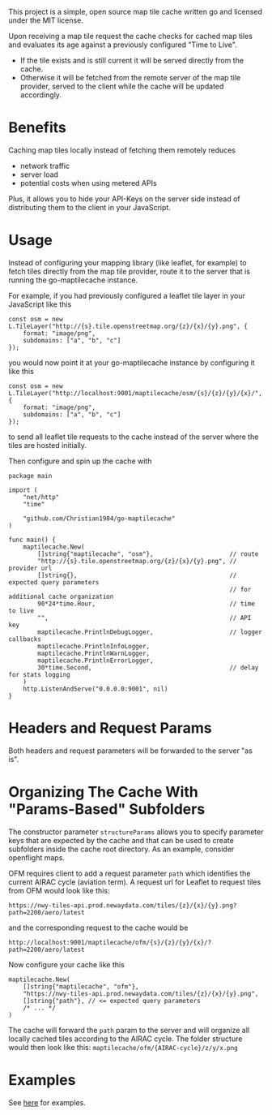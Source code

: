 This project is a simple, open source map tile cache written go and licensed under the MIT license.

Upon receiving a map tile request the cache checks for cached map tiles and evaluates its age against a previously configured "Time to Live".

- If the tile exists and is still current it will be served directly from the cache.
- Otherwise it will be fetched from the remote server of the map tile provider, served to the client while the cache will be updated accordingly.

# Benefits

Caching map tiles locally instead of fetching them remotely reduces

- network traffic
- server load
- potential costs when using metered APIs

Plus, it allows you to hide your API-Keys on the server side instead of distributing them to the client in your JavaScript.

# Usage

Instead of configuring your mapping library (like leaflet, for example) to fetch tiles directly from the map tile provider, route it to the server that is running the go-maptilecache instance.

For example, if you had previously configured a leaflet tile layer in your JavaScript like this

```
const osm = new L.TileLayer("http://{s}.tile.openstreetmap.org/{z}/{x}/{y}.png", {
    format: "image/png",
    subdomains: ["a", "b", "c"]
});
```

you would now point it at your go-maptilecache instance by configuring it like this

```
const osm = new L.TileLayer("http://localhost:9001/maptilecache/osm/{s}/{z}/{y}/{x}/", {
    format: "image/png",
    subdomains: ["a", "b", "c"]
});
```

to send all leaflet tile requests to the cache instead of the server where the tiles are hosted initially. 

Then configure and spin up the cache with

```
package main

import (
    "net/http"
    "time"

    "github.com/Christian1984/go-maptilecache"
)

func main() {
    maptilecache.New(
        []string{"maptilecache", "osm"},                     // route
        "http://{s}.tile.openstreetmap.org/{z}/{x}/{y}.png", // provider url
        []string{},                                          // expected query parameters 
                                                             // for additional cache organization
        90*24*time.Hour,                                     // time to live
        "",                                                  // API key
        maptilecache.PrintlnDebugLogger,                     // logger callbacks
        maptilecache.PrintlnInfoLogger,
        maptilecache.PrintlnWarnLogger,
        maptilecache.PrintlnErrorLogger,
        30*time.Second,                                      // delay for stats logging
    )
    http.ListenAndServe("0.0.0.0:9001", nil)
}

```

# Headers and Request Params

Both headers and request parameters will be forwarded to the server "as is".

# Organizing The Cache With "Params-Based" Subfolders

The constructor parameter `structureParams` allows you to specify parameter keys that are expected by the cache and that can be used to create subfolders inside the cache root directory. As an example, consider openflight maps.

OFM requires client to add a request parameter `path` which identifies the current AIRAC cycle (aviation term). A request url for Leaflet to request tiles from OFM would look like this:

```
https://nwy-tiles-api.prod.newaydata.com/tiles/{z}/{x}/{y}.png?path=2200/aero/latest
```

and the corresponding request to the cache would be

```
http://localhost:9001/maptilecache/ofm/{s}/{z}/{y}/{x}/?path=2200/aero/latest
```

Now configure your cache like this

```
maptilecache.New(
    []string{"maptilecache", "ofm"}, 
    "https://nwy-tiles-api.prod.newaydata.com/tiles/{z}/{x}/{y}.png",
    []string{"path"}, // <= expected query parameters
    /* ... */
)
```

The cache will forward the `path` param to the server and will organize all locally cached tiles according to the AIRAC cycle. The folder structure would then look like this: `maptilecache/ofm/{AIRAC-cycle}/z/y/x.png`

# Examples

See [here](https://github.com/Christian1984/go-maptilecache/tree/master/example) for examples.